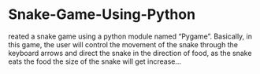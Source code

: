 # Snake-Game-Using-Python
reated a snake game using a python module named  “Pygame”. Basically, in this game, the user will control the movement of the snake through the keyboard arrows and direct the snake in the direction of food, as the snake eats the food the size of the snake will get increase...
